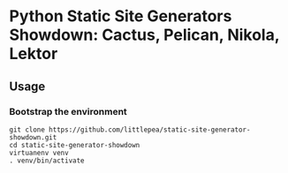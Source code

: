 # Python Static Site Generators Showdown: Cactus, Pelican, Nikola, Lektor

## Usage

### Bootstrap the environment

```commandline
git clone https://github.com/littlepea/static-site-generator-showdown.git
cd static-site-generator-showdown
virtuanenv venv
. venv/bin/activate
```